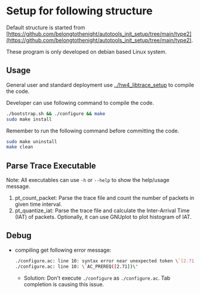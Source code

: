 # Setup for following structure

Default structure is started from [https://github.com/belongtothenight/autotools_init_setup/tree/main/type2](https://github.com/belongtothenight/autotools_init_setup/tree/main/type2).

These program is only developed on debian based Linux system.

## Usage

General user and standard deployment use [../hw4_libtrace_setup](../hw4_libtrace_setup) to compile the code.

Developer can use following command to compile the code.

```bash
./bootstrap.sh && ./configure && make
sudo make install
```

Remember to run the following command before committing the code.

```bash
sudo make uninstall
make clean
```

## Parse Trace Executable

Note: All executables can use `-h` or `--help` to show the help/usage message.

1. pt_count_packet: Parse the trace file and count the number of packets in given time interval.
2. pt_quantize_iat: Parse the trace file and calculate the Inter-Arrival Time (IAT) of packets. Optionally, it can use GNUplot to plot histogram of IAT.

## Debug

- compiling get following error message:
    ```bash
    ./configure.ac: line 10: syntax error near unexpected token \`[2.71]\'
    ./configure.ac: line 10: \`AC_PREREQ([2.71])\'
    ```
    - Solution: Don't execute `./configure` as `./configure.ac`. Tab completion is causing this issue.
